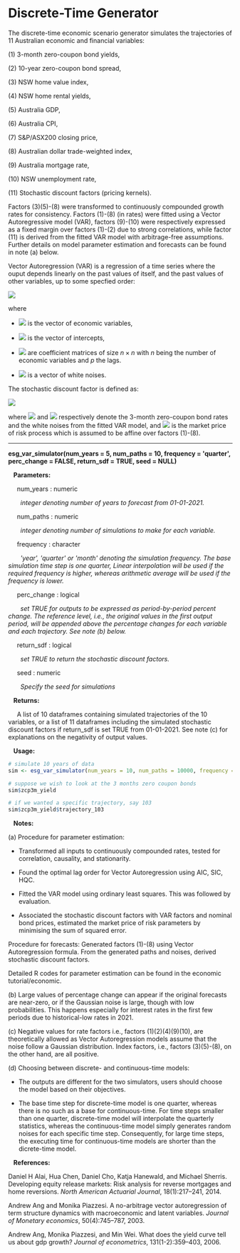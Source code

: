 # Discrete-Time Generator

The discrete-time economic scenario generator simulates the trajectories of 11 Australian economic and financial variables: 

(1) 3-month zero-coupon bond yields,

(2) 10-year zero-coupon bond spread,

(3) NSW home value index,

(4) NSW home rental yields,

(5) Australia GDP,

(6) Australia CPI,

(7) S&P/ASX200 closing price,

(8) Australian dollar trade-weighted index,

(9) Australia mortgage rate,

(10) NSW unemployment rate,

(11) Stochastic discount factors (pricing kernels).

Factors (3)(5)-(8) were transformed to continuously compounded growth rates for consistency. Factors (1)-(8) (in rates) were fitted using a Vector Autoregressive model (VAR), factors (9)-(10) were respectively expressed as a fixed margin over factors (1)-(2) due to strong correlations, while factor (11) is derived from the fitted VAR model with arbitrage-free assumptions. Further details on model parameter estimation and forecasts can be found in note (a) below. 

Vector Autoregression (VAR) is a regression of a time series where the ouput depends linearly on the past values of itself, and the past values of other variables, up to some specfied order: 

![](https://latex.codecogs.com/svg.image?\mathbf{z}_{t}&space;=&space;\mathbf{\mu}&space;&plus;&space;\Phi_{1}\mathbf{z}_{t-1}&plus;&space;\Phi_{2}\mathbf{z}_{t-2}&plus;\cdots&plus;&space;\Phi_{p}\mathbf{z}_{t-p}&space;&plus;&space;\mathbf{\epsilon},)

where  

* ![](https://latex.codecogs.com/svg.image?\mathbf{z}_{t}) is the vector of economic variables,

* ![](https://latex.codecogs.com/svg.image?\mathbf{\mu}) is the vector of intercepts,

* ![](https://latex.codecogs.com/svg.image?\Phi_{i},&space;i=1,\cdots,&space;p) are coefficient matrices of size $n \times n$ with $n$ being the number of economic variables and $p$ the lags. 

* ![](https://latex.codecogs.com/svg.image?\mathbf{\epsilon}) is a vector of white noises. 

The stochastic discount factor is defined as: 

![](https://latex.codecogs.com/svg.image?s_{t&plus;1}&space;=&space;\exp&space;\left(-&space;\mathbf{e}_1&space;^\top&space;\mathbf{z}_t&space;-&space;\frac{1}{2}&space;\mathbf{\lambda}_t^\top&space;\mathbf{\lambda}_t&space;-&space;\mathbf{\lambda}_t^\top&space;\mathbf{\epsilon}_{t&plus;1}&space;\right),)

where ![](https://latex.codecogs.com/svg.image?\mathbf{e}_1^\top&space;\mathbf{z}_t) and ![](https://latex.codecogs.com/svg.image?\mathbf{\epsilon}_t) respectively denote the 3-month zero-coupon bond rates and  the white noises from the fitted VAR model, and ![](https://latex.codecogs.com/svg.image?\mathbf{\lambda}_t) is the market price of risk process which is assumed to be affine over factors (1)-(8). 


---


**esg_var_simulator(num_years = 5, num_paths = 10, frequency = 'quarter', perc_change = FALSE, return_sdf = TRUE, seed = NULL)**

&nbsp;&nbsp; **Parameters:**

&nbsp;&nbsp;&nbsp;&nbsp; num_years : numeric

&nbsp;&nbsp;&nbsp;&nbsp;&nbsp;&nbsp; *integer denoting number of years to forecast from 01-01-2021.*

&nbsp;&nbsp;&nbsp;&nbsp; num_paths : numeric

&nbsp;&nbsp;&nbsp;&nbsp;&nbsp;&nbsp; *integer denoting number of simulations to make for each variable.*

&nbsp;&nbsp;&nbsp;&nbsp; frequency : character

&nbsp;&nbsp;&nbsp;&nbsp;&nbsp;&nbsp; *'year', 'quarter' or 'month' denoting the simulation frequency. The base simulation time step is one quarter, Linear interpolation will be used if the required frequency is higher, whereas arithmetic average will be used if the frequency is lower.*

&nbsp;&nbsp;&nbsp;&nbsp; perc_change : logical

&nbsp;&nbsp;&nbsp;&nbsp;&nbsp;&nbsp; *set TRUE for outputs to be expressed as period-by-period percent change. The reference level, i.e., the original values in the first output period, will be appended above the percentage changes for each variable and each trajectory. See note (b) below.*

&nbsp;&nbsp;&nbsp;&nbsp; return_sdf : logical 

&nbsp;&nbsp;&nbsp;&nbsp;&nbsp;&nbsp; *set TRUE to return the stochastic discount factors.*

&nbsp;&nbsp;&nbsp;&nbsp; seed : numeric

&nbsp;&nbsp;&nbsp;&nbsp;&nbsp;&nbsp; *Specify the seed for simulations*

&nbsp;&nbsp; **Returns:**

&nbsp;&nbsp;&nbsp;&nbsp; A list of 10 dataframes containing simulated trajectories of the 10 variables, or a list of 11 dataframes including the simulated stochastic discount factors if return_sdf is set TRUE from 01-01-2021. See note (c) for explanations on the negativity of output values. 

&nbsp;&nbsp; **Usage:**

```r
# simulate 10 years of data
sim <- esg_var_simulator(num_years = 10, num_paths = 10000, frequency = 'year')

# suppose we wish to look at the 3 months zero coupon bonds
sim$zcp3m_yield

# if we wanted a specific trajectory, say 103
sim$zcp3m_yield$trajectory_103
```

&nbsp;&nbsp; **Notes:**

  (a) Procedure for parameter estimation: 
  
  * Transformed all inputs to continuously compounded rates, tested for correlation, causality, and stationarity. 
        
  * Found the optimal lag order for Vector Autoregression using AIC, SIC, HQC. 
        
  * Fitted the VAR model using ordinary least squares. This was followed by evaluation. 
        
  * Associated the stochastic discount factors with VAR factors and nominal bond prices, estimated the market price of risk parameters by minimising the sum of squared error. 
        
   Procedure for forecasts: Generated factors (1)-(8) using Vector Autoregression formula. From the generated paths and noises, derived stochastic discount factors. 
   
   Detailed R codes for parameter estimation can be found in the economic tutorial/economic. 
  
  (b) Large values of percentage change can appear if the original forecasts are near-zero, or if the Gaussian noise is large, though with low probabilities. This happens especially for interest rates in the first few periods due to historical-low rates in 2021. 

  (c) Negative values for rate factors i.e., factors (1)(2)(4)(9)(10), are theoretically allowed as Vector Autoregression models assume that the noise follow a Gaussian distribution. Index factors, i.e., factors (3)(5)-(8), on the other hand, are all positive. 

  (d) Choosing between discrete- and continuous-time models: 

   * The outputs are different for the two simulators, users should choose the model based on their objectives. 

   * The base time step for discrete-time model is one quarter, whereas there is no such as a base for continuous-time. For time steps smaller than one quarter, discrete-time model will interpolate the quarterly statistics, whereas the continuous-time model simply generates random noises for each specific time step. Consequently, for large time steps, the executing time for continuous-time models are shorter than the dicrete-time model.

&nbsp;&nbsp; **References:**

Daniel H Alai, Hua Chen, Daniel Cho, Katja Hanewald, and Michael Sherris. Developing equity release markets: Risk analysis for reverse mortgages and home reversions. _North American Actuarial Journal_, 18(1):217–241, 2014.

Andrew Ang and Monika Piazzesi. A no-arbitrage vector autoregression of term structure dynamics with macroeconomic and latent variables. _Journal of Monetary economics_, 50(4):745–787, 2003.

Andrew Ang, Monika Piazzesi, and Min Wei. What does the yield curve tell us about gdp growth? _Journal of econometrics_, 131(1-2):359–403, 2006.
